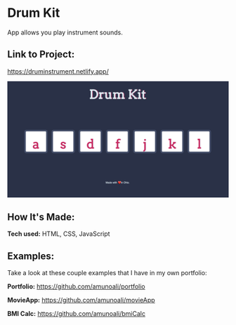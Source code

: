 # Drum Kit
App allows you play instrument sounds. 

## Link to Project:
https://druminstrument.netlify.app/

 
 <img src="/images/drumKitReadme.png" alt="">


## How It's Made:

**Tech used:** HTML, CSS, JavaScript


## Examples:
Take a look at these couple examples that I have in my own portfolio:

**Portfolio:** https://github.com/amunoali/portfolio

**MovieApp:** https://github.com/amunoali/movieApp

**BMI Calc:** https://github.com/amunoali/bmiCalc


